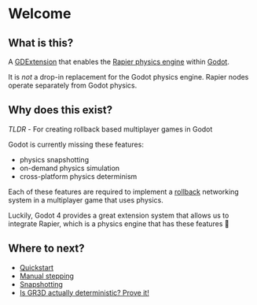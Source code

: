 # Welcome

## What is this?

A [GDExtension][gdext-link] that enables the [Rapier physics engine][rapier-link] within [Godot][godot-link].

It is _not_ a drop-in replacement for the Godot physics engine. Rapier nodes operate separately from Godot physics.

## Why does this exist?

_TLDR_ - For creating rollback based multiplayer games in Godot

Godot is currently missing these features:

- physics snapshotting
- on-demand physics simulation
- cross-platform physics determinism

Each of these features are required to implement a [rollback](https://en.wikipedia.org/wiki/Netcode#Rollback) networking system in a multiplayer game that uses physics.

Luckily, Godot 4 provides a great extension system that allows us to integrate Rapier, which is a physics engine that has these features 🚀

## Where to next?

- [Quickstart](./quickstart.md)
- [Manual stepping](./stepping.md)
- [Snapshotting](./snapshotting.md)
- [Is GR3D actually deterministic? Prove it!](./determinism.md)

[rapier-link]: https://rapier.rs/
[godot-link]: https://godotengine.org/
[gdext-link]: https://docs.godotengine.org/en/stable/tutorials/scripting/gdextension/what_is_gdextension.html
